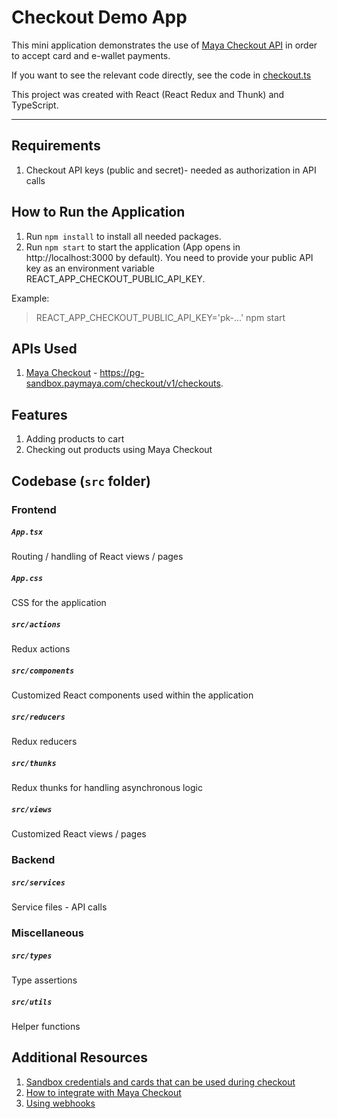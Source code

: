 # Checkout Demo App

This mini application demonstrates the use of [Maya Checkout API](https://developers.maya.ph/docs/maya-checkout)
in order to accept card and e-wallet payments.

If you want to see the relevant code directly, see the code in [checkout.ts](src/services/checkout.ts)

This project was created with React (React Redux and Thunk) and TypeScript.

---

## Requirements
1. Checkout API keys (public and secret)- needed as authorization in API calls

## How to Run the Application
1. Run `npm install` to install all needed packages.
2. Run `npm start` to start the application (App opens in http://localhost:3000 by default).  You need to provide your public API key as an environment variable REACT_APP_CHECKOUT_PUBLIC_API_KEY.

Example: 
> REACT_APP_CHECKOUT_PUBLIC_API_KEY='pk-...' npm start

## APIs Used
1. [Maya Checkout](https://developers.maya.ph/docs/maya-checkout) - https://pg-sandbox.paymaya.com/checkout/v1/checkouts.

## Features
1. Adding products to cart
2. Checking out products using Maya Checkout

## Codebase (`src` folder)
### **Frontend**
##### `App.tsx`
Routing / handling of React views / pages
##### `App.css`
CSS for the application
##### `src/actions`
Redux actions
##### `src/components`
Customized React components used within the application
##### `src/reducers`
Redux reducers
##### `src/thunks`
Redux thunks for handling asynchronous logic
##### `src/views`
Customized React views / pages


### **Backend**
##### `src/services`
Service files - API calls

### **Miscellaneous**
##### `src/types`
Type assertions
##### `src/utils`
Helper functions


## Additional Resources
1. [Sandbox credentials and cards that can be used during checkout](https://developers.maya.ph/reference/sandbox-credentials-and-cards)
2. [How to integrate with Maya Checkout](https://developers.maya.ph/docs/learn-how-to-integrate-maya-checkout)
3. [Using webhooks](https://developers.maya.ph/docs/receive-real-time-payment-information-using-webhooks)
